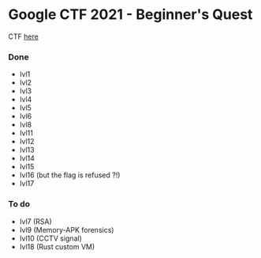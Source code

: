 # Google CTF 2021 - Beginner's Quest

CTF [here](https://capturetheflag.withgoogle.com/beginners-quest)

### Done

- lvl1
- lvl2
- lvl3
- lvl4
- lvl5
- lvl6
- lvl8
- lvl11
- lvl12
- lvl13
- lvl14
- lvl15
- lvl16 (but the flag is refused ?!)
- lvl17

### To do

- lvl7 (RSA)
- lvl9 (Memory-APK forensics)
- lvl10 (CCTV signal)
- lvl18 (Rust custom VM)

